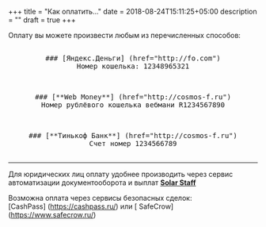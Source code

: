 +++
title = "Как оплатить..."
date = 2018-08-24T15:11:25+05:00
description = ""
draft = true
+++

Оплату вы можете произвести любым из перечисленных способов:
<pre>
<div style="text-align: center">
### [Яндекс.Деньги] (href="http://fo.com")
Номер кошелька: 12348965321
</div>
</pre>


<pre>
<div style="text-align: center;">
### [**Web Money**] (href="http://cosmos-f.ru")
Номер рублёвого кошелька вебмани R1234567890
</div>
</pre>
<pre>
<div style="text-align: center;">
### [**Тинькоф Банк**] (href="http://cosmos-f.ru")
Счет номер 1234566789
</div>
</pre>
------


Для юридических лиц оплату удобнее производить через сервис автоматизации
документооборота и выплат [**Solar Staff**](href="https://www.solar-staff.com/") 

Возможна оплата через сервисы безопасных сделок: <br>[CashPass] (https://cashpass.ru/) или [ SafeCrow] (https://www.safecrow.ru/)  









